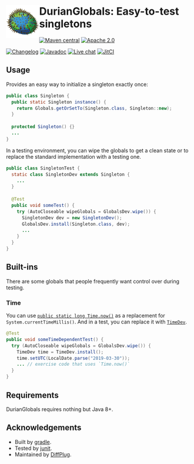 # <img align="left" src="logo.png"> DurianGlobals: Easy-to-test singletons

<!---freshmark shields
output = [
    link(shield('Maven central', 'mavencentral', 'com.diffplug.durian-globals:durian-globals', 'blue'), 'https://search.maven.org/search?q=g:com.diffplug.durian-globals'),
    link(shield('Apache 2.0', 'license', 'apache-2.0', 'blue'), 'https://tldrlegal.com/license/apache-license-2.0-(apache-2.0)'),
    '',
    link(shield('Changelog', 'changelog', versionLast, 'brightgreen'), 'CHANGELOG.md'),
    link(shield('Javadoc', 'javadoc', 'yes', 'brightgreen'), 'https://javadoc.jitpack.io/com/github/diffplug/durian-globals/durian-globals-agg/release~{{versionLast}}/javadoc/'),
    link(shield('Live chat', 'gitter', 'chat', 'brightgreen'), 'https://gitter.im/diffplug/durian'),
    link(image('JitCI', 'https://jitci.com/gh/diffplug/durian-globals/svg'), 'https://jitci.com/gh/diffplug/durian-globals')
    ].join('\n');
-->
[![Maven central](https://img.shields.io/badge/mavencentral-com.diffplug.durian--globals%3Adurian--globals-blue.svg)](https://search.maven.org/search?q=g:com.diffplug.durian-globals)
[![Apache 2.0](https://img.shields.io/badge/license-apache--2.0-blue.svg)](https://tldrlegal.com/license/apache-license-2.0-(apache-2.0))

[![Changelog](https://img.shields.io/badge/changelog-0.1.4-brightgreen.svg)](CHANGELOG.md)
[![Javadoc](https://img.shields.io/badge/javadoc-yes-brightgreen.svg)](https://javadoc.jitpack.io/com/github/diffplug/durian-globals/durian-globals-agg/release~0.1.4/javadoc/)
[![Live chat](https://img.shields.io/badge/gitter-chat-brightgreen.svg)](https://gitter.im/diffplug/durian)
[![JitCI](https://jitci.com/gh/diffplug/durian-globals/svg)](https://jitci.com/gh/diffplug/durian-globals)
<!---freshmark /shields -->

<!---freshmark javadoc
output = prefixDelimiterReplace(input, 'https://javadoc.jitpack.io/com/github/diffplug/durian-globals/durian-globals-agg/release~', '/', versionLast)
-->

## Usage

Provides an easy way to initialize a singleton exactly once:

```java
public class Singleton {
  public static Singleton instance() {
    return Globals.getOrSetTo(Singleton.class, Singleton::new);
  }

  protected Singleton() {}
  ...
}
```

In a testing environment, you can wipe the globals to get a clean state or to replace the standard implementation with a testing one.

```java
public class SingletonTest {
  static class SingletonDev extends Singleton {
    ...
  }

  @Test
  public void someTest() {
    try (AutoCloseable wipeGlobals = GlobalsDev.wipe()) {
      SingletonDev dev = new SingletonDev();
      GlobalsDev.install(Singleton.class, dev);
      ...
    }
  }
}
```

## Built-ins

There are some globals that people frequently want control over during testing.

### Time

You can use [`public static long Time.now()`](https://javadoc.jitpack.io/com/github/diffplug/durian-globals/durian-globals-agg/release~0.1.4/javadoc/com/diffplug/common/globals/Time.html) as a replacement for `System.currentTimeMillis()`.  And in a test, you can replace it with [`TimeDev`](https://javadoc.jitpack.io/com/github/diffplug/durian-globals/durian-globals-agg/release~0.1.4/javadoc/com/diffplug/common/globals/TimeDev.html).

```java
@Test
public void someTimeDependentTest() {
  try (AutoCloseable wipeGlobals = GlobalsDev.wipe()) {
    TimeDev time = TimeDev.install();
    time.setUTC(LocalDate.parse("2019-03-30"));
    ... // exercise code that uses `Time.now()`
  }
}
```

<!---freshmark /javadoc -->

## Requirements

DurianGlobals requires nothing but Java 8+.

## Acknowledgements

* Built by [gradle](http://gradle.org/).
* Tested by [junit](http://junit.org/).
* Maintained by [DiffPlug](http://www.diffplug.com/).
